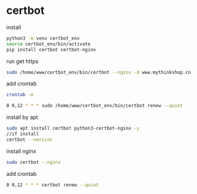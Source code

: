 # certbot

install

```sh
python3 -m venv certbot_env
source certbot_env/bin/activate
pip install certbot certbot-nginx
```

run get https

```sh
sudo /home/www/certbot_env/bin/certbot --nginx -d www.mythinkshop.cn
```

add crontab 
```sh
crontab -e

0 0,12 * * * sudo /home/www/certbot_env/bin/certbot renew --quiet

```

install by apt

```sh
sudo apt install certbot python3-certbot-nginx -y
//if install
certbot --version
```

install nginx
```sh
sudo certbot --nginx
```

add crontab 
```sh
0 0,12 * * * certbot renew --quiet
```